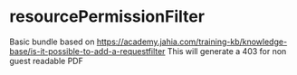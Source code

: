 # resourcePermissionFilter

Basic bundle based on https://academy.jahia.com/training-kb/knowledge-base/is-it-possible-to-add-a-requestfilter
This will generate a 403 for non guest readable PDF
